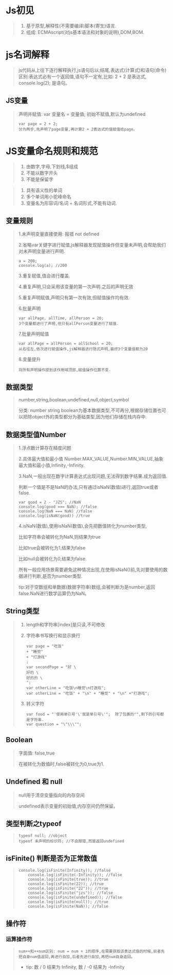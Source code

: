 # Js初见

> 1. 基于原型,解释性(不需要编译)脚本(寄生)语言.
> 2. 组成: ECMAscript(对js基本语法和对象的说明),DOM,BOM.

# js名词解释 

> js代码从上往下逐行解释执行,js语句后以;结尾,表达式(计算式)和语句(命令)区别:表达式必有一个返回值,语句不一定有,比如: 2 + 2 是表达式, console.log(2); 是语句。

## JS变量

> 声明并赋值: var 变量名 = 变量值;  初始不赋值,默认为undefined
>
> ```
> var page = 2 + 2;
> 分为两步,先声明了page变量,再计算2 + 2表达式的值赋值给page。
> ```

# JS变量命名规则和规范

> 1. 由数字,字母,下划线,$组成
> 2.  不能以数字开头
> 3. 不能是保留字

> 1. 具有语义性的单词
> 2. 多个单词用小驼峰命名
> 3. 变量名为形容词/名词 + 名词形式,不能有动词.

## 变量规则

> 1.未声明变量直接使用: 报错 not defined
>
> 2.省略var关键字进行赋值,js解释器发现赋值操作但变量未声明,会帮助我们对未声明变量进行声明.
>
> ```
> a = 200;
> console.log(a); //200
> ```
>
> 3.重复赋值,值会进行覆盖.
>
> 4.重复声明,只会采用该变量的第一次声明.之后的声明无效
>
> 5.重复声明赋值,声明只有第一次有效,但赋值操作均有效.
>
> 6.批量声明
>
> ```
> var allPage, allTime, allPerson = 20;
> 3个变量都进行了声明,但只有allPerson变量进行了赋值.
> ```
>
> 7.批量声明赋值
>
> ``` 
> var allPage = allPerson = allSchool = 20;
> 从右往左,依次进行赋值操作,js解释器进行隐式声明,最终3个变量值都为20
> ```
>
> 8.变量提升
>
> ```
> 将所有声明操作提到该作用域顶部,赋值操作位置不变.
> ```
>
> 

## 数据类型

> number,string,boolean,undefined,null,object,symbol
>
> 分类: number string boolean为基本数据类型,不可再分,根据存储位置也可以把除object外的类型都分为基础类型,因为他们存储在栈内存中.

## 数据类型值Number

> 1.浮点数计算存在精度问题
>
> 2.具体最大值和最小值 Number.MAX_VALUE,Number.MIN_VALUE,抽象最大值和最小值,Infinity,-Infinity.
>
> 3.NaN,一般出现在数字计算表达式出现问题,无法得到数字结果.成为返回值.
>
> 判断一个值是不是NaN的办法,只有通过isNaN(数值)进行,返回true或者false.
>
> ``` 
> var good = 2 - "JZS"; //NaN
> console.log(good === NaN); //false
> console.log(NaN === NaN) //false
> console.log(isNaN(good)) //true
> ```
>
> 4.isNaN(数值),使用isNaN(数值),会先把数值转化为number类型,
>
> 比如字符串会被转化为NaN,则结果为true
>
> 比如true会被转化为1,结果为false
>
> 比如null会被转化为0,结果为false.
>
> 所有一般应用场景需要避免这种情况出现,在使用isNaN()前,先对要使用的数据进行判断,是否为number类型.
>
> tip:对于空数组和单数据(数据字符串)数组,会被判断为是number,返回false.NaN进行数学运算仍为NaN。

## String类型

> 1. length和字符串[index]是只读,不可修改
>
> 2. 字符串书写换行和显示换行
>
>    ``` 
>    var page = "吃饭"
>    + "睡觉"
>    + "打游戏"
>    ;
>    var secondPage = "好 \
>    好的 \
>    好的的 \
>    ";
>    var otherLine = "吃饭\n睡觉\n打游戏";
>    var otherLine = "吃饭" + "\n" + "睡觉" + "\n" +"打游戏";
>    ```
>
> 3. 转义字符
>
>    ```
>    var food = "'使用单引号'\'我是单引号\'";  除了包裹的"",剩下的引号都是字符串.
>    var question = "\"\\\"";
>    ```
>
>    

## Boolean

> 字面值: false,true
>
> 在被转化为数值时,false被转化为0,true为1.

## Undefined 和 null

> null用于清空变量指向的内存空间
>
> undefined表示变量的初始值,内存空间仍然保留。

## 类型判断之typeof

> ```
> typeof null; //object
> typeof 未声明的标识符; //不会报错,而是返回undefined
> ```
>
> 

## isFinite() 判断是否为正常数值

> ``` 
> console.log(isFinite(Infinity)); //false
>     console.log(isFinite(-Infinity)); //false
>     console.log(isFinite(true)); //true
>     console.log(isFinite(22)); //true
>     console.log(isFinite("22")); //true
>     console.log(isFinite("jzs")); //false
>     console.log(isFinite(undefined)); //false
>     console.log(isFinite(null)); //true
>     console.log(isFinite(NaN)); //false
> ```
>
> 

## 操作符

### 运算操作符

> ```
> num++和++num区别: num = num + 1的顺序,在需要获取该表达式值的时候,前者先把自身num值返回,再进行自加,后者先进行自加,再把num自身返回。
> ```
>
> + tip: 数 / 0 结果为 Infinity, 数 / -0 结果为 -Infinity